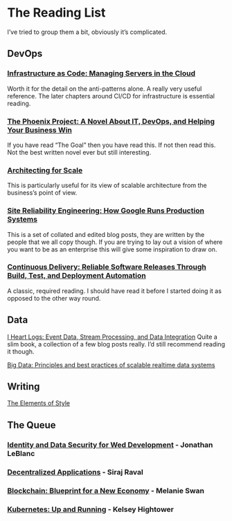 # The Reading List

I’ve tried to group them a bit, obviously it’s complicated.

## DevOps

### [Infrastructure as Code: Managing Servers in the Cloud](http://amzn.to/2aAfO7g)
Worth it for the detail on the anti-patterns alone. A really very useful reference. The later chapters around CI/CD for infrastructure is essential reading.

### [The Phoenix Project: A Novel About IT, DevOps, and Helping Your Business Win](http://amzn.to/2agYRSV)
If you have read “The Goal” then you have read this. If not then read this. Not the best written novel ever but still interesting.

### [Architecting for Scale](http://amzn.to/2agYrMf)
This is particularly useful for its view of scalable architecture from the business’s point of view.

### [Site Reliability Engineering: How Google Runs Production Systems](http://amzn.to/2aMsfjE)
This is a set of collated and edited blog posts, they are written by the people that we all copy though. If you are trying to lay out a vision of where you want to be as an enterprise this will give some inspiration to draw on.

### [Continuous Delivery: Reliable Software Releases Through Build, Test, and Deployment Automation](http://amzn.to/2atuGZE)
A classic, required reading. I should have read it before I started doing it as opposed to the other way round.

## Data
[I Heart Logs: Event Data, Stream Processing, and Data Integration](http://amzn.to/2agYxmZ)
Quite a slim book, a collection of a few blog posts really. I’d still recommend reading it though.

[Big Data: Principles and best practices of scalable realtime data systems](http://amzn.to/2arzlat)

## Writing
[The Elements of Style](http://amzn.to/2agZ3l3)

## The Queue

### [Identity and Data Security for Wed Development](http://amzn.to/2c2T5lL) - Jonathan LeBlanc

### [Decentralized Applications](http://amzn.to/2c9fIWv) - Siraj Raval

### [Blockchain: Blueprint for a New Economy](http://amzn.to/2crnIkm) - Melanie Swan

### [Kubernetes: Up and Running](http://amzn.to/2c2TX9R) - Kelsey Hightower

